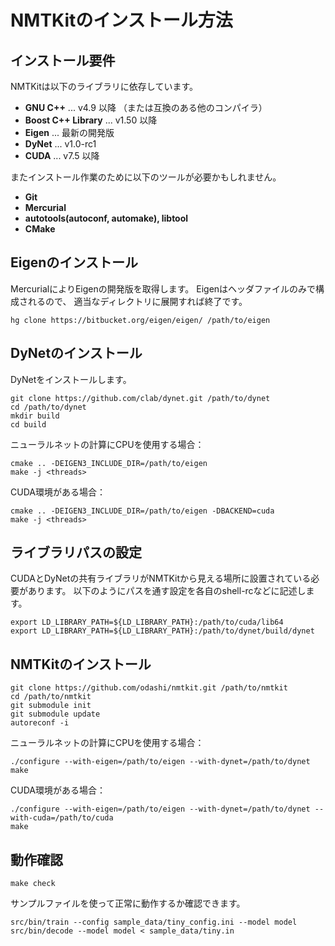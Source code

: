 NMTKitのインストール方法
========================


インストール要件
----------------

NMTKitは以下のライブラリに依存しています。

* **GNU C++** ... v4.9 以降 （または互換のある他のコンパイラ）
* **Boost C++ Library** ... v1.50 以降
* **Eigen** ... 最新の開発版
* **DyNet** ... v1.0-rc1
* **CUDA** ... v7.5 以降

またインストール作業のために以下のツールが必要かもしれません。

* **Git**
* **Mercurial**
* **autotools(autoconf, automake), libtool**
* **CMake**


Eigenのインストール
-------------------

MercurialによりEigenの開発版を取得します。
Eigenはヘッダファイルのみで構成されるので、
適当なディレクトリに展開すれば終了です。

    hg clone https://bitbucket.org/eigen/eigen/ /path/to/eigen


DyNetのインストール
-------------------

DyNetをインストールします。

    git clone https://github.com/clab/dynet.git /path/to/dynet
    cd /path/to/dynet
    mkdir build
    cd build

ニューラルネットの計算にCPUを使用する場合：

    cmake .. -DEIGEN3_INCLUDE_DIR=/path/to/eigen
    make -j <threads>

CUDA環境がある場合：

    cmake .. -DEIGEN3_INCLUDE_DIR=/path/to/eigen -DBACKEND=cuda
    make -j <threads>


ライブラリパスの設定
--------------------

CUDAとDyNetの共有ライブラリがNMTKitから見える場所に設置されている必要があります。
以下のようにパスを通す設定を各自のshell-rcなどに記述します。

    export LD_LIBRARY_PATH=${LD_LIBRARY_PATH}:/path/to/cuda/lib64
    export LD_LIBRARY_PATH=${LD_LIBRARY_PATH}:/path/to/dynet/build/dynet


NMTKitのインストール
--------------------

    git clone https://github.com/odashi/nmtkit.git /path/to/nmtkit
    cd /path/to/nmtkit
    git submodule init
    git submodule update
    autoreconf -i

ニューラルネットの計算にCPUを使用する場合：

    ./configure --with-eigen=/path/to/eigen --with-dynet=/path/to/dynet
    make

CUDA環境がある場合：

    ./configure --with-eigen=/path/to/eigen --with-dynet=/path/to/dynet --with-cuda=/path/to/cuda
    make


動作確認
--------

    make check

サンプルファイルを使って正常に動作するか確認できます。

    src/bin/train --config sample_data/tiny_config.ini --model model
    src/bin/decode --model model < sample_data/tiny.in
